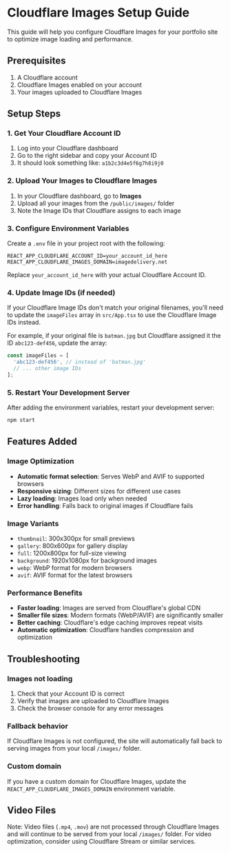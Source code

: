# Cloudflare Images Setup Guide

This guide will help you configure Cloudflare Images for your portfolio site to optimize image loading and performance.

## Prerequisites

1. A Cloudflare account
2. Cloudflare Images enabled on your account
3. Your images uploaded to Cloudflare Images

## Setup Steps

### 1. Get Your Cloudflare Account ID

1. Log into your Cloudflare dashboard
2. Go to the right sidebar and copy your Account ID
3. It should look something like: `a1b2c3d4e5f6g7h8i9j0`

### 2. Upload Your Images to Cloudflare Images

1. In your Cloudflare dashboard, go to **Images**
2. Upload all your images from the `/public/images/` folder
3. Note the Image IDs that Cloudflare assigns to each image

### 3. Configure Environment Variables

Create a `.env` file in your project root with the following:

```env
REACT_APP_CLOUDFLARE_ACCOUNT_ID=your_account_id_here
REACT_APP_CLOUDFLARE_IMAGES_DOMAIN=imagedelivery.net
```

Replace `your_account_id_here` with your actual Cloudflare Account ID.

### 4. Update Image IDs (if needed)

If your Cloudflare Image IDs don't match your original filenames, you'll need to update the `imageFiles` array in `src/App.tsx` to use the Cloudflare Image IDs instead.

For example, if your original file is `batman.jpg` but Cloudflare assigned it the ID `abc123-def456`, update the array:

```typescript
const imageFiles = [
  'abc123-def456', // instead of 'batman.jpg'
  // ... other image IDs
];
```

### 5. Restart Your Development Server

After adding the environment variables, restart your development server:

```bash
npm start
```

## Features Added

### Image Optimization
- **Automatic format selection**: Serves WebP and AVIF to supported browsers
- **Responsive sizing**: Different sizes for different use cases
- **Lazy loading**: Images load only when needed
- **Error handling**: Falls back to original images if Cloudflare fails

### Image Variants
- `thumbnail`: 300x300px for small previews
- `gallery`: 800x600px for gallery display
- `full`: 1200x800px for full-size viewing
- `background`: 1920x1080px for background images
- `webp`: WebP format for modern browsers
- `avif`: AVIF format for the latest browsers

### Performance Benefits
- **Faster loading**: Images are served from Cloudflare's global CDN
- **Smaller file sizes**: Modern formats (WebP/AVIF) are significantly smaller
- **Better caching**: Cloudflare's edge caching improves repeat visits
- **Automatic optimization**: Cloudflare handles compression and optimization

## Troubleshooting

### Images not loading
1. Check that your Account ID is correct
2. Verify that images are uploaded to Cloudflare Images
3. Check the browser console for any error messages

### Fallback behavior
If Cloudflare Images is not configured, the site will automatically fall back to serving images from your local `/images/` folder.

### Custom domain
If you have a custom domain for Cloudflare Images, update the `REACT_APP_CLOUDFLARE_IMAGES_DOMAIN` environment variable.

## Video Files

Note: Video files (`.mp4`, `.mov`) are not processed through Cloudflare Images and will continue to be served from your local `/images/` folder. For video optimization, consider using Cloudflare Stream or similar services. 